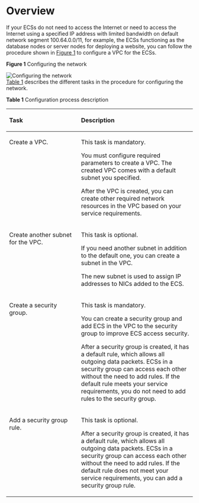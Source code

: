 # Overview<a name="en-us_topic_0030969441"></a>

If your ECSs do not need to access the Internet or need to access the Internet using a specified IP address with limited bandwidth on default network segment 100.64.0.0/11, for example, the ECSs functioning as the database nodes or server nodes for deploying a website, you can follow the procedure shown in [Figure 1](#fd87108563a6848bba1a0f0295fef3515)  to configure a VPC for the ECSs.

**Figure  1**  Configuring the network<a name="fd87108563a6848bba1a0f0295fef3515"></a>

![](figures/configuring-the-network.png "Configuring the network")  
[Table 1](#t1b39acc5d1d449eabbea2aab68bfab25)  describes the different tasks in the procedure for configuring the network.

**Table  1**  Configuration process description

<a name="t1b39acc5d1d449eabbea2aab68bfab25"></a><table><thead align="left"><tr id="r60edadb596314703ac46c7069ce33cfd"><th class="cellrowborder" valign="top" width="38.53%" id="mcps1.2.3.1.1"><p id="a1c262edbb41f41109ed3af0f9f9acd2b"><a name="a1c262edbb41f41109ed3af0f9f9acd2b"></a><a name="a1c262edbb41f41109ed3af0f9f9acd2b"></a>Task</p>
</th>
<th class="cellrowborder" valign="top" width="61.47%" id="mcps1.2.3.1.2"><p id="a014ebb6e4d9649829818d57e6f41c4a9"><a name="a014ebb6e4d9649829818d57e6f41c4a9"></a><a name="a014ebb6e4d9649829818d57e6f41c4a9"></a>Description</p>
</th>
</tr>
</thead>
<tbody><tr id="r8b45006c1579411c82d8dcbc6292ea2c"><td class="cellrowborder" valign="top" width="38.53%" headers="mcps1.2.3.1.1 "><p id="a53854b9771bf4562a1197a10fb659e14"><a name="a53854b9771bf4562a1197a10fb659e14"></a><a name="a53854b9771bf4562a1197a10fb659e14"></a>Create a VPC.</p>
</td>
<td class="cellrowborder" valign="top" width="61.47%" headers="mcps1.2.3.1.2 "><p id="a41c5390044454dd589fc3bddbb7339a9"><a name="a41c5390044454dd589fc3bddbb7339a9"></a><a name="a41c5390044454dd589fc3bddbb7339a9"></a>This task is mandatory.</p>
<p id="ab02ba533334540bfa75e1a8d20625d65"><a name="ab02ba533334540bfa75e1a8d20625d65"></a><a name="ab02ba533334540bfa75e1a8d20625d65"></a>You must configure required parameters to create a VPC. The created VPC comes with a default subnet you specified.</p>
<p id="a818db46b90e44120815cfa8144c35c08"><a name="a818db46b90e44120815cfa8144c35c08"></a><a name="a818db46b90e44120815cfa8144c35c08"></a>After the VPC is created, you can create other required network resources in the VPC based on your service requirements.</p>
</td>
</tr>
<tr id="r348b6d2fc2bc48c2aba92daf85f980f9"><td class="cellrowborder" valign="top" width="38.53%" headers="mcps1.2.3.1.1 "><p id="ac72ef170b0504cc7871f7a875ce934c1"><a name="ac72ef170b0504cc7871f7a875ce934c1"></a><a name="ac72ef170b0504cc7871f7a875ce934c1"></a>Create another subnet for the VPC.</p>
</td>
<td class="cellrowborder" valign="top" width="61.47%" headers="mcps1.2.3.1.2 "><p id="a01d9857fac044d97b501d8c3a83d80b9"><a name="a01d9857fac044d97b501d8c3a83d80b9"></a><a name="a01d9857fac044d97b501d8c3a83d80b9"></a>This task is optional.</p>
<p id="a7bef7c1795b4407f8a56a5f6f1e860cb"><a name="a7bef7c1795b4407f8a56a5f6f1e860cb"></a><a name="a7bef7c1795b4407f8a56a5f6f1e860cb"></a>If you need another subnet in addition to the default one, you can create a subnet in the VPC.</p>
<p id="a1f560b983e2742c38feb0d4f2a752669"><a name="a1f560b983e2742c38feb0d4f2a752669"></a><a name="a1f560b983e2742c38feb0d4f2a752669"></a>The new subnet is used to assign IP addresses to NICs added to the ECS.</p>
</td>
</tr>
<tr id="r34972bb690334883b229040e79833a74"><td class="cellrowborder" valign="top" width="38.53%" headers="mcps1.2.3.1.1 "><p id="a4ccc9086f94c42f39a6e61276e74354c"><a name="a4ccc9086f94c42f39a6e61276e74354c"></a><a name="a4ccc9086f94c42f39a6e61276e74354c"></a>Create a security group.</p>
</td>
<td class="cellrowborder" valign="top" width="61.47%" headers="mcps1.2.3.1.2 "><p id="a2a5e4b146180467884a76dc60e6f9174"><a name="a2a5e4b146180467884a76dc60e6f9174"></a><a name="a2a5e4b146180467884a76dc60e6f9174"></a>This task is mandatory.</p>
<p id="a14710d49a76c4dc0a94576bffc5e06a5"><a name="a14710d49a76c4dc0a94576bffc5e06a5"></a><a name="a14710d49a76c4dc0a94576bffc5e06a5"></a>You can create a security group and add ECS&nbsp;in the VPC to the security group to improve&nbsp;ECS access security.</p>
<p id="a4a071bd88ba44d5eb30715f42001f885"><a name="a4a071bd88ba44d5eb30715f42001f885"></a><a name="a4a071bd88ba44d5eb30715f42001f885"></a>After a security group is created, it has a default rule, which allows all outgoing data packets. ECSs in a security group can access each other without the need to add rules. If the default rule meets your service requirements, you do not need to add rules to the security group.</p>
</td>
</tr>
<tr id="r2df0384cb2454eeca0ff868997a4ffc3"><td class="cellrowborder" valign="top" width="38.53%" headers="mcps1.2.3.1.1 "><p id="afba502afa35e4df29757334fbb1d70c3"><a name="afba502afa35e4df29757334fbb1d70c3"></a><a name="afba502afa35e4df29757334fbb1d70c3"></a>Add a security group rule.</p>
</td>
<td class="cellrowborder" valign="top" width="61.47%" headers="mcps1.2.3.1.2 "><p id="a837ce5ee939c4e53a53170e7aafab5c1"><a name="a837ce5ee939c4e53a53170e7aafab5c1"></a><a name="a837ce5ee939c4e53a53170e7aafab5c1"></a>This task is optional.</p>
<p id="a3897c2aae61e41d3af1889a4ddff8d34"><a name="a3897c2aae61e41d3af1889a4ddff8d34"></a><a name="a3897c2aae61e41d3af1889a4ddff8d34"></a>After a security group is created, it has a default rule, which allows all outgoing data packets. ECSs in a security group can access each other without the need to add rules. If the default rule does not meet your service requirements, you can add a security group rule.</p>
</td>
</tr>
</tbody>
</table>

